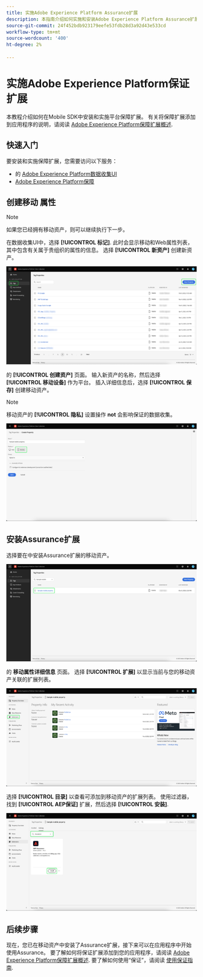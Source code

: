 ```yaml
---
title: 实施Adobe Experience Platform Assurance扩展
description: 本指南介绍如何实施和安装Adobe Experience Platform Assurance扩展。
source-git-commit: 24f452bdb923179eefe53fdb28d3a92d43e533cd
workflow-type: tm+mt
source-wordcount: '400'
ht-degree: 2%

---
```



# 实施Adobe Experience Platform保证扩展

本教程介绍如何在Mobile SDK中安装和实施平台保障扩展。 有关将保障扩展添加到应用程序的说明，请阅读 [Adobe Experience Platform保障扩展概述](https://developer.adobe.com/client-sdks/documentation/platform-assurance-sdk/#add-the-aep-assurance-extension-to-your-app).

## 快速入门

要安装和实施保障扩展，您需要访问以下服务：

- 的 [Adobe Experience Platform数据收集UI](https://experience.adobe.com/#/data-collection/)
- [Adobe Experience Platform保障](https://experience.adobe.com/assurance)

## 创建移动 属性

>[!NOTE]
>
>如果您已经拥有移动资产，则可以继续执行下一步。

在数据收集UI中，选择 **[!UICONTROL 标记]**. 此时会显示移动和Web属性列表，其中包含有关属于贵组织的属性的信息。 选择 **[!UICONTROL 新资产]** 创建新资产。

![“新建属性”按钮将突出显示，显示您选择创建新属性的内容](./images/implement-assurance/create-new-property.png)

的 **[!UICONTROL 创建资产]** 页面。 输入新资产的名称，然后选择 **[!UICONTROL 移动设备]** 作为平台。 插入详细信息后，选择 **[!UICONTROL 保存]** 创建移动资产。

>[!NOTE]
>
>移动资产的 **[!UICONTROL 隐私]** 设置操作 **not** 会影响保证的数据收集。

![此时将显示“创建属性”页面。 您可以在此处插入有关您的移动资产的信息。](./images/implement-assurance/create-property.png)

## 安装Assurance扩展

选择要在中安装Assurance扩展的移动资产。

![此时会显示标记属性页面，并突出显示选定的移动属性。](./images/implement-assurance/select-mobile-property.png)

的 **移动属性详细信息** 页面。 选择 **[!UICONTROL 扩展]** 以显示当前与您的移动资产关联的扩展列表。

![此时会显示移动属性详细信息页面。 此时会显示有关最近活动的信息。 扩展选项卡会突出显示。](./images/implement-assurance/tag-properties.png)

选择 **[!UICONTROL 目录]** 以查看可添加到移动资产的扩展列表。 使用过滤器，找到 **[!UICONTROL AEP保证]** 扩展，然后选择 **[!UICONTROL 安装]**.

![将显示扩展目录。 将筛选并显示保证扩展，并突出显示安装按钮。](./images/implement-assurance/assurance-extension.png)

## 后续步骤

现在，您已在移动资产中安装了Assurance扩展，接下来可以在应用程序中开始使用Assurance。 要了解如何将保证扩展添加到您的应用程序，请阅读 [Adobe Experience Platform保障扩展概述](https://developer.adobe.com/client-sdks/documentation/platform-assurance-sdk/#add-the-aep-assurance-extension-to-your-app). 要了解如何使用“保证”，请阅读 [使用保证指南](./using-assurance.md).

